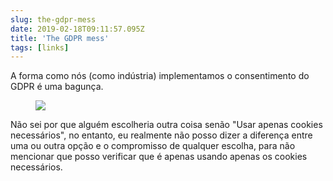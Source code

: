 ```yaml
---
slug: the-gdpr-mess
date: 2019-02-18T09:11:57.095Z
title: 'The GDPR mess'
tags: [links]
---
```

A forma como nós (como indústria) implementamos o consentimento do GDPR é uma bagunça.

<figure>
  <img src="/images/2019-02-18-the-gdpr-mess.jpeg">
</figure>

Não sei por que alguém escolheria outra coisa senão &quot;Usar apenas cookies necessários&quot;, no entanto, eu realmente não posso dizer a diferença entre uma ou outra opção e o compromisso de qualquer escolha, para não mencionar que posso verificar que é apenas usando apenas os cookies necessários.
